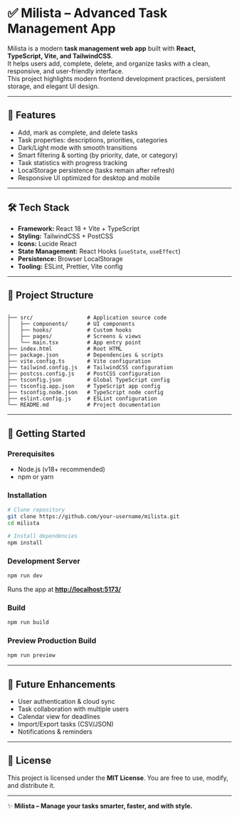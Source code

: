 # ✅ Milista – Advanced Task Management App

Milista is a modern **task management web app** built with **React, TypeScript, Vite, and TailwindCSS**.  
It helps users add, complete, delete, and organize tasks with a clean, responsive, and user-friendly interface.  
This project highlights modern frontend development practices, persistent storage, and elegant UI design.

---

## 🌟 Features

- Add, mark as complete, and delete tasks  
- Task properties: descriptions, priorities, categories  
- Dark/Light mode with smooth transitions  
- Smart filtering & sorting (by priority, date, or category)  
- Task statistics with progress tracking  
- LocalStorage persistence (tasks remain after refresh)  
- Responsive UI optimized for desktop and mobile  

---

## 🛠️ Tech Stack

- **Framework:** React 18 + Vite + TypeScript  
- **Styling:** TailwindCSS + PostCSS  
- **Icons:** Lucide React  
- **State Management:** React Hooks (`useState`, `useEffect`)  
- **Persistence:** Browser LocalStorage  
- **Tooling:** ESLint, Prettier, Vite config  

---

## 📁 Project Structure

```

├── src/                 # Application source code
│   ├── components/      # UI components
│   ├── hooks/           # Custom hooks
│   ├── pages/           # Screens & views
│   └── main.tsx         # App entry point
├── index.html           # Root HTML
├── package.json         # Dependencies & scripts
├── vite.config.ts       # Vite configuration
├── tailwind.config.js   # TailwindCSS configuration
├── postcss.config.js    # PostCSS configuration
├── tsconfig.json        # Global TypeScript config
├── tsconfig.app.json    # TypeScript app config
├── tsconfig.node.json   # TypeScript node config
├── eslint.config.js     # ESLint configuration
└── README.md            # Project documentation

````

---

## 🚀 Getting Started

### Prerequisites
- Node.js (v18+ recommended)  
- npm or yarn  

### Installation

```bash
# Clone repository
git clone https://github.com/your-username/milista.git
cd milista

# Install dependencies
npm install
````

### Development Server

```bash
npm run dev
```

Runs the app at **[http://localhost:5173/](http://localhost:5173/)**

### Build

```bash
npm run build
```

### Preview Production Build

```bash
npm run preview
```

---

## 📌 Future Enhancements

* User authentication & cloud sync
* Task collaboration with multiple users
* Calendar view for deadlines
* Import/Export tasks (CSV/JSON)
* Notifications & reminders

---

## 📄 License

This project is licensed under the **MIT License**.
You are free to use, modify, and distribute it.

---

✨ **Milista – Manage your tasks smarter, faster, and with style.**


